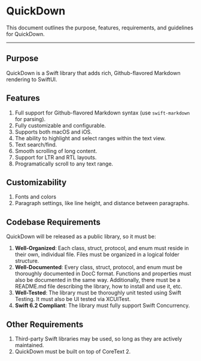 # QuickDown

This document outlines the purpose, features, requirements, and guidelines for QuickDown.

---

## Purpose

QuickDown is a Swift library that adds rich, Github-flavored Markdown rendering to SwiftUI.

## Features

1. Full support for Github-flavored Markdown syntax (use `swift-markdown` for parsing).
2. Fully customizable and configurable.
3. Supports both macOS and iOS.
4. The ability to highlight and select ranges within the text view.
5. Text search/find.
6. Smooth scrolling of long content.
7. Support for LTR and RTL layouts.
8. Programatically scroll to any text range.

## Customizability

1. Fonts and colors
2. Paragraph settings, like line height, and distance between paragraphs.

## Codebase Requirements

QuickDown will be released as a public library, so it must be:

1. **Well-Organized**: Each class, struct, protocol, and enum must reside in their own, individual file. Files must be organized in a logical folder structure.
2. **Well-Documented**: Every class, struct, protocol, and enum must be thoroughly documented in DocC format. Functions and properties must also be documented in the same way. Additionally, there must be a README.md file describing the library, how to install and use it, etc.
3. **Well-Tested**: The library must be thoroughly unit tested using Swift Testing. It must also be UI tested via XCUITest.
4. **Swift 6.2 Compliant**: The library must fully support Swift Concurrency.

## Other Requirements

1. Third-party Swift libraries may be used, so long as they are actively maintained.
2. QuickDown must be built on top of CoreText 2.